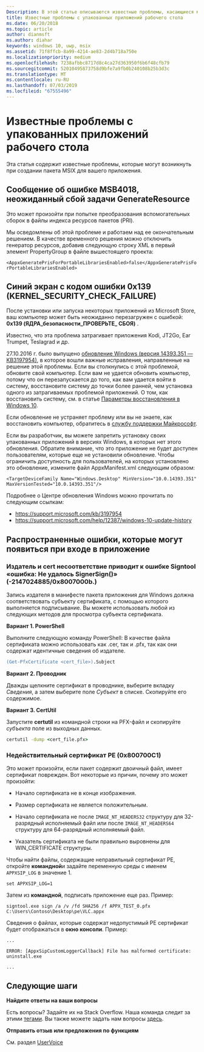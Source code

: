 ```yaml
---
Description: В этой статье описываются известные проблемы, касающиеся моста для классических приложений.
title: Известные проблемы с упакованных приложений рабочего стола
ms.date: 06/20/2018
ms.topic: article
author: dianmsft
ms.author: diahar
keywords: windows 10, uwp, msix
ms.assetid: 71f8ffcb-8a99-4214-ae83-2d4b718a750e
ms.localizationpriority: medium
ms.openlocfilehash: 7238afbbc8717d8c4ca27d363950f6b6f48cfb79
ms.sourcegitcommit: 52010495873758d9bfe7a9fb0b240108b25b3d3c
ms.translationtype: MT
ms.contentlocale: ru-RU
ms.lasthandoff: 07/03/2019
ms.locfileid: "67555496"
---
```

# <a name="known-issues-with-packaged-desktop-apps"></a>Известные проблемы с упакованных приложений рабочего стола

Эта статья содержит известные проблемы, которые могут возникнуть при создании пакета MSIX для вашего приложения.

## <a name="you-receive-the-error----msb4018-the-generateresource-task-failed-unexpectedly"></a>Сообщение об ошибке MSB4018, неожиданный сбой задачи GenerateResource

Это может произойти при попытке преобразования вспомогательных сборок в файлы индекса ресурсов пакетов (PRI).

Мы осведомлены об этой проблеме и работаем над ее окончательным решением. В качестве временного решения можно отключить генератор ресурсов, добавив следующую строку XML в первый элемент PropertyGroup в файле вышестоящего проекта:

``<AppxGeneratePrisForPortableLibrariesEnabled>false</AppxGeneratePrisForPortableLibrariesEnabled>``

## <a name="blue-screen-with-error-code-0x139-kernelsecuritycheckfailure"></a>Синий экран с кодом ошибки 0x139 (KERNEL_SECURITY_CHECK_FAILURE)

После установки или запуска некоторых приложений из Microsoft Store, ваш компьютер может быть неожиданно перезагружен с ошибкой: **0x139 (ЯДРА\_безопасности\_ПРОВЕРЬТЕ\_ СБОЯ)** .

Известно, что эта проблема затрагивает приложения Kodi, JT2Go, Ear Trumpet, Teslagrad и др.

27.10.2016 г. было выпущено [обновление Windows (версия 14393.351 — KB3197954)](https://support.microsoft.com/kb/3197954), в которое вошли важные исправления, направленные на решение этой проблемы. Если вы столкнулись с этой проблемой, обновите свой компьютер. Если вам не удается обновить компьютер, потому что он перезапускается до того, как вам удается войти в систему, восстановите систему до точки более ранней, чем установка одного из затрагиваемых проблемой приложений. О том, как восстановить систему, см. в статье [Параметры восстановления в Windows 10](https://support.microsoft.com/help/12415/windows-10-recovery-options).

Если обновление не устраняет проблему или вы не знаете, как восстановить компьютер, обратитесь в [службу поддержки Майкрософт](https://support.microsoft.com/contactus/).

Если вы разработчик, вы можете запретить установку своих упакованных приложений в версиях Windows, в которых нет этого обновления. Обратите внимание, что это приложение не будет доступен пользователям, которые еще не установили обновление. Чтобы ограничить доступность для пользователей, на которых установлено это обновление, измените файл AppxManifest.xml следующим образом:

```<TargetDeviceFamily Name="Windows.Desktop" MinVersion="10.0.14393.351" MaxVersionTested="10.0.14393.351"/>```

Подробнее о Центре обновления Windows можно прочитать по следующим ссылкам:
* https://support.microsoft.com/kb/3197954
* https://support.microsoft.com/help/12387/windows-10-update-history

## <a name="common-errors-that-can-appear-when-you-sign-your-app"></a>Распространенные ошибки, которые могут появиться при входе в приложение

### <a name="publisher-and-cert-mismatch-causes-signtool-error-error-signersign-failed--21470248850x8007000b"></a>Издатель и cert несоответствие приводит к ошибке Signtool «ошибка: Не удалось SignerSign()» (-2147024885/0x8007000b.)

Запись издателя в манифесте пакета приложения для Windows должна соответствовать субъекту сертификата, с помощью которого выполняется подписывание.  Вы можете использовать любой из следующих методов для просмотра субъекта сертификата.

**Вариант 1. PowerShell**

Выполните следующую команду PowerShell: В качестве файла сертификата можно использовать как .cer, так и .pfx, так как они содержат идентичные сведения об издателе.

```ps
(Get-PfxCertificate <cert_file>).Subject
```

**Вариант 2. Проводник**

Дважды щелкните сертификат в проводнике, выберите вкладку *Сведения*, а затем выберите поле *Субъект* в списке. Скопируйте его содержимое.

**Вариант 3. CertUtil**

Запустите **certutil** из командной строки на PFX-файл и скопируйте *субъекта* поле из выходных данных.

```cmd
certutil -dump <cert_file.pfx>
```

<a id="bad-pe-cert" />

### <a name="bad-pe-certificate-0x800700c1"></a>Недействительный сертификат PE (0x800700C1)

Это может произойти, если пакет содержит двоичный файл, имеет сертификат поврежден. Вот некоторые из причин, почему это может произойти:

* Начало сертификата не в конце изображения.  

* Размер сертификата не является положительным.

* Начало сертификата не после `IMAGE_NT_HEADERS32` структуру для 32-разрядный исполняемый файл или после `IMAGE_NT_HEADERS64` структуру для 64-разрядный исполняемый файл.

* Указатель сертификата не были правильно выровнены для WIN_CERTIFICATE структуры.

Чтобы найти файлы, содержащие неправильный сертификат PE, откройте **командной**и задайте переменную среды с именем `APPXSIP_LOG` в значение 1.

```
set APPXSIP_LOG=1
```

Затем из **командной**, подписать приложение еще раз. Пример:

```
signtool.exe sign /a /v /fd SHA256 /f APPX_TEST_0.pfx C:\Users\Contoso\Desktop\pe\VLC.appx
```

Сведения о файлах, которые содержат недопустимый PE сертификат будет отображаться в **окно консоли**. Пример:

```
...

ERROR: [AppxSipCustomLoggerCallback] File has malformed certificate: uninstall.exe

...   
```
## <a name="next-steps"></a>Следующие шаги

**Найдите ответы на ваши вопросы**

Есть вопросы? Задайте их на Stack Overflow. Наша команда следит за этими [тегами](https://stackoverflow.com/questions/tagged/project-centennial+or+desktop-bridge). Вы также можете задать нам вопросы [здесь](https://social.msdn.microsoft.com/Forums/en-US/home?filter=alltypes&sort=relevancedesc&searchTerm=%5BDesktop%20Converter%5D).

**Отправить отзыв или предложения по функциям**

См. раздел [UserVoice](https://wpdev.uservoice.com/forums/110705-universal-windows-platform/category/161895-desktop-bridge-centennial)
